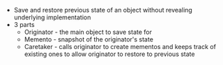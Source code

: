 - Save and restore previous state of an object without revealing underlying implementation
- 3 parts
	- Originator - the main object to save state for
	- Memento - snapshot of the originator's state
	- Caretaker - calls originator to create mementos and keeps track of existing ones to allow originator to restore to previous state